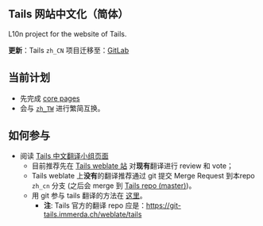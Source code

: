 ## Tails 网站中文化（简体）

L10n project for the website of Tails.

**更新**：Tails `zh_CN` 项目迁移至：[GitLab](https://gitlab.com/mdrights/tails.git)

## 当前计划

- 先完成 [core pages](https://github.com/twngo/Tails-zh_TW/wiki/core_to_translate)
- 会与 [`zh_TW`](https://github.com/twngo/Tails-zh_TW) 进行繁简互换。

## 如何参与

- 阅读 [Tails 中文翻译小组页面](https://tails.boum.org/contribute/how/translate/team/zh/)
	- 目前推荐先在 [Tails weblate 站](https://translate.tails.boum.org/) 对**现有**翻译进行 review 和 vote；
	- Tails weblate 上**没有**的翻译推荐通过 git 提交 Merge Request 到本repo `zh_cn` 分支 (之后会 merge 到 [Tails repo (master)](https://git-tails.immerda.ch/weblate/tails))。
	- 用 git 参与 tails 翻译的方法在 [这里](https://tails.boum.org/contribute/how/translate/with_Git/)。
		- **注**: Tails 官方的翻译 repo 应是：https://git-tails.immerda.ch/weblate/tails
